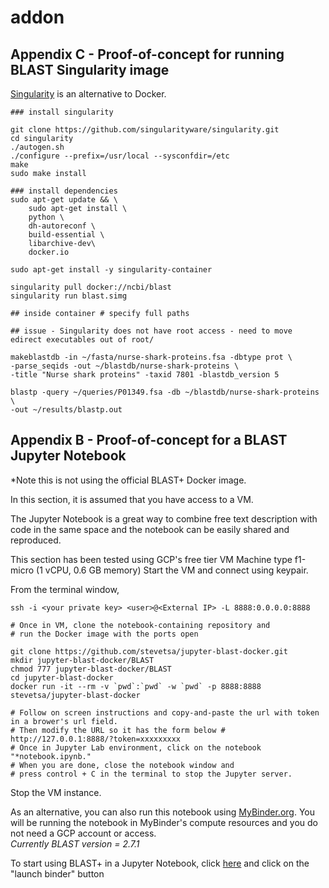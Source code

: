 # addon

## Appendix C - Proof-of-concept for running BLAST Singularity image

[Singularity](https://singularity.lbl.gov/docs-installation) is an alternative to Docker.  
    
```
### install singularity

git clone https://github.com/singularityware/singularity.git
cd singularity
./autogen.sh
./configure --prefix=/usr/local --sysconfdir=/etc
make
sudo make install

### install dependencies
sudo apt-get update && \
    sudo apt-get install \
    python \
    dh-autoreconf \
    build-essential \
    libarchive-dev\
    docker.io

sudo apt-get install -y singularity-container

singularity pull docker://ncbi/blast
singularity run blast.simg 

## inside container # specify full paths

## issue - Singularity does not have root access - need to move edirect executables out of root/

makeblastdb -in ~/fasta/nurse-shark-proteins.fsa -dbtype prot \
-parse_seqids -out ~/blastdb/nurse-shark-proteins \
-title "Nurse shark proteins" -taxid 7801 -blastdb_version 5 

blastp -query ~/queries/P01349.fsa -db ~/blastdb/nurse-shark-proteins \
-out ~/results/blastp.out 

```

## Appendix B - Proof-of-concept for a BLAST Jupyter Notebook
*Note this is not using the official BLAST+ Docker image.

In this section, it is assumed that you have access to a VM.  

The Jupyter Notebook is a great way to combine free text description with code in the same space and the notebook can be easily shared and reproduced.

This section has been tested using GCP's free tier VM Machine type
f1-micro (1 vCPU, 0.6 GB memory)
Start the VM and connect using keypair.  

From the terminal window,

```
ssh -i <your private key> <user>@<External IP> -L 8888:0.0.0.0:8888

# Once in VM, clone the notebook-containing repository and 
# run the Docker image with the ports open 

git clone https://github.com/stevetsa/jupyter-blast-docker.git
mkdir jupyter-blast-docker/BLAST
chmod 777 jupyter-blast-docker/BLAST
cd jupyter-blast-docker
docker run -it --rm -v `pwd`:`pwd` -w `pwd` -p 8888:8888 stevetsa/jupyter-blast-docker

# Follow on screen instructions and copy-and-paste the url with token in a brower's url field.
# Then modify the URL so it has the form below # http://127.0.0.1:8888/?token=xxxxxxxxx
# Once in Jupyter Lab environment, click on the notebook "*notebook.ipynb."
# When you are done, close the notebook window and 
# press control + C in the terminal to stop the Jupyter server.

```
Stop the VM instance.  

As an alternative, you can also run this notebook using [MyBinder.org](https://mybinder.readthedocs.io/en/latest/). You will be running the notebook in MyBinder's compute resources and you do not need a GCP account or access.  
*Currently BLAST version = 2.7.1*

To start using BLAST+ in a Jupyter Notebook, click [here](https://github.com/stevetsa/jupyter-blast-docker-binder) and click on the "launch binder" button
